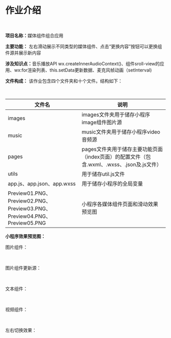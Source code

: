<h1>作业介绍</h1><br>
<p><strong>项目名称：</strong>媒体组件组合应用</p>
<p><strong>主要功能：</strong> 左右滑动展示不同类型的媒体组件、点击“更换内容”按钮可以更换组件源并展示新内容</p>

<p><strong>涉及知识点：</strong>音乐播放API wx.createInnerAudioContext()、组件sroll-view的应用、wx:for渲染列表、this.setData更新数据、麦克风帧动画（setInterval)</p>
<p><strong>文件构成：</strong>
该作业包含四个文件夹和十个文件。结构如下：</p><br>
<table>
<thead>
<tr>
<th>文件名</th>
<th>说明</th>
</tr>
</thead>
<tbody>
<tr>
<td>images</td>
<td>images文件夹用于储存小程序image组件图片源</td>
</tr>
<tr>
<td>music</td>
<td>music文件夹用于储存小程序video音频源</td>
</tr>
<tr>
<td>pages</td>
<td>pages文件夹用于储存主要功能页面（index页面）的配置文件（包含.wxml、.wxss、.json及.js文件）</td>
</tr>
<tr>
<td>utils</td>
<td>用于储存util.js文件</td>
</tr>
<tr>
<td>app.js、app.json、app.wxss</td>
<td>用于储存小程序的全局变量</td>
</tr>
<tr>
<td>Preview01.PNG、Preview02.PNG、Preview03.PNG、Preview04.PNG、Preview05.PNG</td>
<td>小程序各媒体组件页面和滑动效果预览图</td>
</tr>
</tbody>
</table>

<p><strong>小程序效果预览图：</strong></p>

<p>图片组件：</p></br><img scr="Preview01.PNG"></img></br>



<p>图片组件更新源：</p></br><img scr="Preview03.PNG"></img></br>



<p>文本组件：</p></br><img scr="Preview02.PNG"></img></br>



<p>视频组件：</p></br><img scr="Preview04.PNG"></img></br>



<p>左右切换效果：</p></br><img scr="Preview05.PNG"></img></br>



